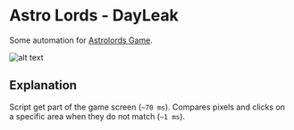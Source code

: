 # Astro Lords - DayLeak
Some automation for [Astrolords Game][1].

![alt text][logo]

Explanation
------
Script get part of the game screen (`~70 ms`).
Compares pixels and clicks on a specific area when they do not match (`~1 ms`).


[1]: http://astrolords.ru/
[logo]: https://github.com/brokeyourbike/astrolords_dayleak/screen_example/screen_example_1.png "Screen Example"
